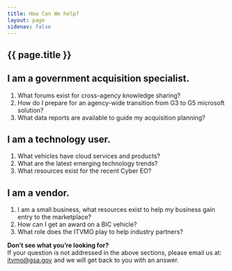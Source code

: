 ```yaml
---
title: How Can We help?
layout: page
sidenav: false
---
```


<section class="grid-container border-bottom border-gray-30 padding-left-0 padding-right-1">
<h1 class="margin-top-0">{{ page.title }}</h1>

<!-- <h2>Overview</h2> -->

<div class="margin-bottom-2">
    <h2>I am a government acquisition specialist.</h2>
    <p>
      <ol type="1">
        <li><a href="https://itvmo.gsa.gov/community/" style="text-decoration: none">
        What forums exist for cross-agency knowledge sharing?
        </a></li>
        <li><a href="https://community.max.gov/display/Egov/2.+Microsoft" style="text-decoration: none">
        How do I prepare for an agency-wide transition from G3 to G5 microsoft solution?
        </a></li>
        <li><a href="https://itvmo.gsa.gov/technology-lifecycle-report/" style="text-decoration: none">
        What data reports are available to guide my acquisition planning?
        </a></li>
      </ol>
    </p>
    <h2>I am a technology user.</h2>
    <p>
      <ol type="1">
        <li><a href="https://itvmo.gsa.gov/best-in-class/" style="text-decoration: none">
        What vehicles have cloud services and products?
        </a></li>
        <li><a href="https://itvmo.gsa.gov/leading-edge-tech-report/" style="text-decoration: none">
        What are the latest emerging technology trends?
        </a></li>
        <li><a href="https://itvmo.gsa.gov/exec-order-nations-cybersecurity/" style="text-decoration: none">
        What resources exist for the recent Cyber EO?
        </a></li>
      </ol>
    </p>
    <h2>I am a vendor.</h2>
    <p>
      <ol type="1">
        <li><a href="https://itvmo.gsa.gov/resources/#subject=.small-business-intelligence&role=*" style="text-decoration: none">
        I am a small business, what resources exist to help my business gain entry to the marketplace?
        </a></li>
        <li><a href="http://hallways.cap.gsa.gov/app/#/gateway/best-class-bic/6692/best-in-class-faqs" style="text-decoration: none">
        How can I get an award on a BIC vehicle?
        </a></li>
        <li><a href="http://youtube.com/watch?v=mD4iWvAJnyk" style="text-decoration: none">
        What role does the ITVMO play to help industry partners?
        </a></li>
      </ol>
    </p>
</div>  
</section>

<section class="grid-container padding-left-0 padding-right-1">
<p><strong>Don’t see what you’re looking for?</strong><br>
If your question is not addressed in the above sections, please email us at: <a href="mailto:itvmo@gsa.gov">itvmo@gsa.gov</a> and we will get back to you with an answer.</p>
</section>


